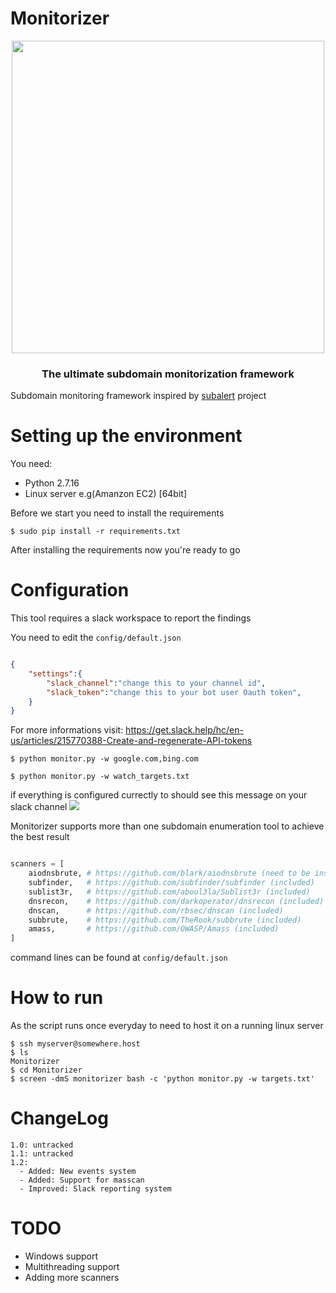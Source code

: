 # Monitorizer

<p align="center">
    <a href="https://twitter.com/BitTheByte">
      <img src="https://i.ibb.co/9pYWyKR/68747470733a2f2f692e6962622e636f2f775367634b66782f417274626f6172642d312e706e67.png" width="500">
    </a>
    <h3 align="center">The ultimate subdomain monitorization framework</h3>
</p>

Subdomain monitoring framework inspired by [subalert](https://github.com/yassineaboukir/sublert) project

# Setting up the environment
You need:
- Python  2.7.16
- Linux server e.g(Amanzon EC2) [64bit]

Before we start you need to install the requirements
```
$ sudo pip install -r requirements.txt
```
After installing the requirements now you're ready to go

# Configuration

This tool requires a slack workspace to report the findings  

You need to edit the `config/default.json` 
```json

{
	"settings":{
		"slack_channel":"change this to your channel id",
		"slack_token":"change this to your bot user Oauth token",
	}
}
```
For more informations visit: https://get.slack.help/hc/en-us/articles/215770388-Create-and-regenerate-API-tokens  

  

```
$ python monitor.py -w google.com,bing.com
```
```
$ python monitor.py -w watch_targets.txt
```
if everything is configured currectly to should see this message on your slack channel
![](https://i.ibb.co/ZMjvTsM/image.png)   

Monitorizer supports more than one subdomain enumeration tool to achieve the best result
```python

scanners = [
	aiodnsbrute, # https://github.com/blark/aiodnsbrute (need to be installed)
	subfinder,   # https://github.com/subfinder/subfinder (included)
	sublist3r,   # https://github.com/aboul3la/Sublist3r (included)
	dnsrecon,    # https://github.com/darkoperator/dnsrecon (included)
	dnscan,      # https://github.com/rbsec/dnscan (included)
	subbrute,    # https://github.com/TheRook/subbrute (included)
	amass,       # https://github.com/OWASP/Amass (included)
]

```
command lines can be found at `config/default.json`

# How to run

As the script runs once everyday to need to host it on a running linux server
```
$ ssh myserver@somewhere.host
$ ls
Monitorizer
$ cd Monitorizer
$ screen -dmS monitorizer bash -c 'python monitor.py -w targets.txt'
```

# ChangeLog
```
1.0: untracked
1.1: untracked
1.2: 
  - Added: New events system  
  - Added: Support for masscan
  - Improved: Slack reporting system 
```

# TODO
- Windows support
- Multithreading support
- Adding more scanners
